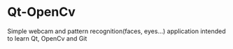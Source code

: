 Qt-OpenCv
=========

Simple webcam and pattern recognition(faces, eyes...) application intended to learn Qt, OpenCv and Git
